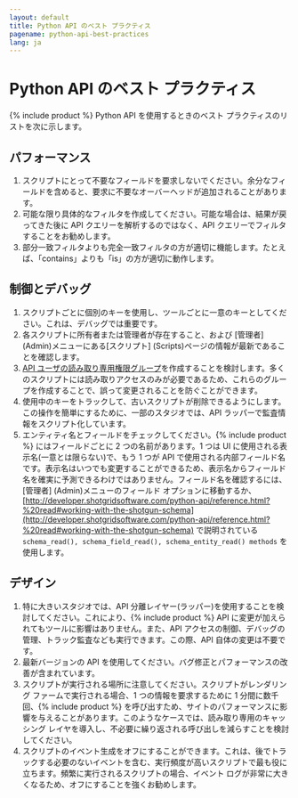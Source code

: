 ```yaml
---
layout: default
title: Python API のベスト プラクティス
pagename: python-api-best-practices
lang: ja
---
```


# Python API のベスト プラクティス


{% include product %} Python API を使用するときのベスト プラクティスのリストを次に示します。

## パフォーマンス

1. スクリプトにとって不要なフィールドを要求しないでください。余分なフィールドを含めると、要求に不要なオーバーヘッドが追加されることがあります。
2. 可能な限り具体的なフィルタを作成してください。可能な場合は、結果が戻ってきた後に API クエリーを解析するのではなく、API クエリーでフィルタすることをお勧めします。
3. 部分一致フィルタよりも完全一致フィルタの方が適切に機能します。たとえば、「contains」よりも「is」の方が適切に動作します。

## 制御とデバッグ

1. スクリプトごとに個別のキーを使用し、ツールごとに一意のキーとしてください。これは、デバッグでは重要です。
2. 各スクリプトに所有者または管理者が存在すること、および [管理者] (Admin)メニューにある[スクリプト] (Scripts)ページの情報が最新であることを確認します。
3. [API ユーザの読み取り専用権限グループ](https://developer.shotgridsoftware.com/ja/bbae2ca7/)を作成することを検討します。多くのスクリプトには読み取りアクセスのみが必要であるため、これらのグループを作成することで、誤って変更されることを防ぐことができます。
4. 使用中のキーをトラックして、古いスクリプトが削除できるようにします。この操作を簡単にするために、一部のスタジオでは、API ラッパーで監査情報をスクリプト化しています。
5. エンティティ名とフィールドをチェックしてください。{% include product %} にはフィールドごとに 2 つの名前があります。1 つは UI に使用される表示名(一意とは限らない)で、もう 1 つが API で使用される内部フィールド名です。表示名はいつでも変更することができるため、表示名からフィールド名を確実に予測できるわけではありません。フィールド名を確認するには、[管理者] (Admin)メニューのフィールド オプションに移動するか、[http://developer.shotgridsoftware.com/python-api/reference.html?%20read#working-with-the-shotgun-schema](http://developer.shotgridsoftware.com/python-api/reference.html?%20read#working-with-the-shotgun-schema) で説明されている `schema_read(), schema_field_read(), schema_entity_read() methods` を使用します。

## デザイン

1. 特に大きいスタジオでは、API 分離レイヤー(ラッパー)を使用することを検討してください。これにより、{% include product %} API に変更が加えられてもツールに影響はありません。また、API アクセスの制御、デバッグの管理、トラック監査なども実行できます。この際、API 自体の変更は不要です。
2. 最新バージョンの API を使用してください。バグ修正とパフォーマンスの改善が含まれています。
3. スクリプトが実行される場所に注意してください。スクリプトがレンダリング ファームで実行される場合、1 つの情報を要求するために 1 分間に数千回、{% include product %} を呼び出すため、サイトのパフォーマンスに影響を与えることがあります。このようなケースでは、読み取り専用のキャッシング レイヤを導入し、不必要に繰り返される呼び出しを減らすことを検討してください。
4. スクリプトのイベント生成をオフにすることができます。これは、後でトラックする必要のないイベントを含む、実行頻度が高いスクリプトで最も役に立ちます。頻繁に実行されるスクリプトの場合、イベント ログが非常に大きくなるため、オフにすることを強くお勧めします。